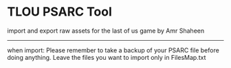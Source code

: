 # TLOU PSARC Tool
import and export raw assets for the last of us game
by Amr Shaheen
<hr>
when import:
Please remember to take a backup of your PSARC file before doing anything.
Leave the files you want to import only in FilesMap.txt
